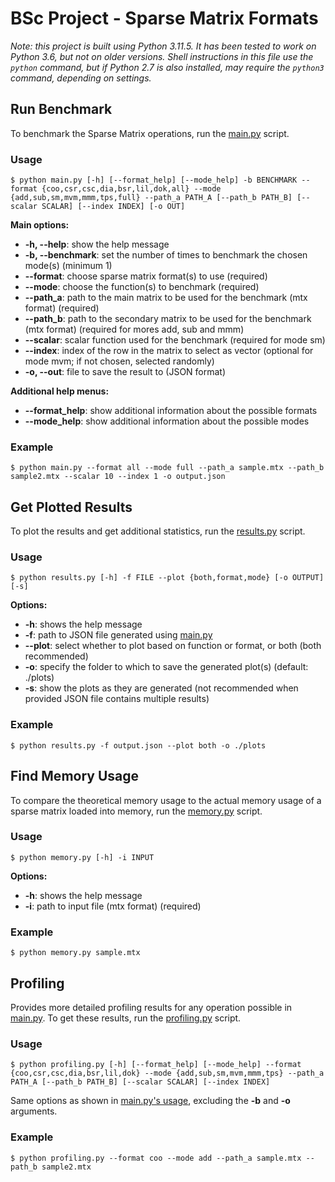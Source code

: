 # BSc Project - Sparse Matrix Formats
_Note: this project is built using Python 3.11.5. It has been tested to work on Python 3.6, but not on older versions. Shell instructions in this file use the `python` command, but if Python 2.7 is also installed, may require the `python3` command, depending on settings._

## Run Benchmark
To benchmark the Sparse Matrix operations, run the [main.py](./main.py) script.

### Usage
```shell
$ python main.py [-h] [--format_help] [--mode_help] -b BENCHMARK --format {coo,csr,csc,dia,bsr,lil,dok,all} --mode {add,sub,sm,mvm,mmm,tps,full} --path_a PATH_A [--path_b PATH_B] [--scalar SCALAR] [--index INDEX] [-o OUT]
```

**Main options:**
* **-h, --help**: show the help message
* **-b, --benchmark**: set the number of times to benchmark the chosen mode(s) (minimum 1)
* **--format**: choose sparse matrix format(s) to use (required)
* **--mode**: choose the function(s) to benchmark (required)
* **--path_a**: path to the main matrix to be used for the benchmark (mtx format) (required)
* **--path_b**: path to the secondary matrix to be used for the benchmark (mtx format) (required for mores add, sub and mmm)
* **--scalar**: scalar function used for the benchmark (required for mode sm)
* **--index**: index of the row in the matrix to select as vector (optional for mode mvm; if not chosen, selected randomly)
* **-o, --out**: file to save the result to (JSON format)

**Additional help menus:**
* **--format_help**: show additional information about the possible formats
* **--mode_help**: show additional information about the possible modes

### Example
```shell
$ python main.py --format all --mode full --path_a sample.mtx --path_b sample2.mtx --scalar 10 --index 1 -o output.json
```

## Get Plotted Results
To plot the results and get additional statistics, run the [results.py](./results.py) script.

### Usage
```shell
$ python results.py [-h] -f FILE --plot {both,format,mode} [-o OUTPUT] [-s]
```

**Options:**
* **-h**: shows the help message
* **-f**: path to JSON file generated using [main.py](./main.py)
* **--plot**: select whether to plot based on function or format, or both (both recommended)
* **-o**: specify the folder to which to save the generated plot(s) (default: ./plots)
* **-s**: show the plots as they are generated (not recommended when provided JSON file contains multiple results)

### Example
```shell
$ python results.py -f output.json --plot both -o ./plots
```

## Find Memory Usage
To compare the theoretical memory usage to the actual memory usage of a sparse matrix loaded into memory, run the [memory.py](./memory.py) script.

### Usage
```shell
$ python memory.py [-h] -i INPUT
```

**Options:**
* **-h**: shows the help message
* **-i**: path to input file (mtx format) (required)

### Example

```shell
$ python memory.py sample.mtx
```

## Profiling
Provides more detailed profiling results for any operation possible in [main.py](./main.py). To get these results, run the [profiling.py](./profiling.py) script.

### Usage
```shell
$ python profiling.py [-h] [--format_help] [--mode_help] --format {coo,csr,csc,dia,bsr,lil,dok} --mode {add,sub,sm,mvm,mmm,tps} --path_a PATH_A [--path_b PATH_B] [--scalar SCALAR] [--index INDEX]
```

Same options as shown in [main.py's usage](#usage), excluding the **-b** and **-o** arguments.

### Example
```shell
$ python profiling.py --format coo --mode add --path_a sample.mtx --path_b sample2.mtx
```